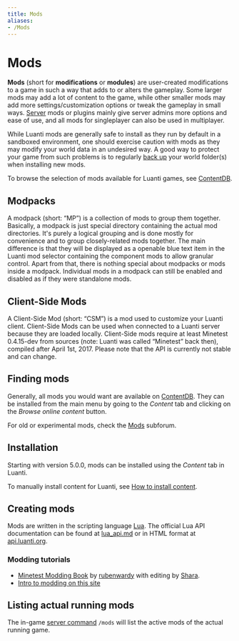 ```yaml
---
title: Mods
aliases:
- /Mods
---
```


# Mods

**Mods** (short for **modifications** or **modules**) are user-created modifications to a game in such a way that adds to or alters the gameplay. Some larger mods may add a lot of content to the game, while other smaller mods may add more settings/customization options or tweak the gameplay in small ways. [Server](/server) mods or plugins mainly give server admins more options and ease of use, and all mods for singleplayer can also be used in multiplayer.

While Luanti mods are generally safe to install as they run by default in a sandboxed environment, one should exercise caution with mods as they may modify your world data in an undesired way. A good way to protect your game from such problems is to regularly [back up](/backup-solutions) your world folder(s) when installing new mods.

To browse the selection of mods available for Luanti games, see [ContentDB](https://content.luanti.org/packages/?type=mod).

Modpacks
--------

A modpack (short: “MP”) is a collection of mods to group them together. Basically, a modpack is just special directory containing the actual mod directories. It's purely a logical grouping and is done mostly for convenience and to group closely-related mods together. The main difference is that they will be displayed as a openable blue text item in the Luanti mod selector containing the component mods to allow granular control. Apart from that, there is nothing special about modpacks or mods inside a modpack. Individual mods in a modpack can still be enabled and disabled as if they were standalone mods.

Client-Side Mods
----------------

A Client-Side Mod (short: “CSM”) is a mod used to customize your Luanti client. Client-Side Mods can be used when connected to a Luanti server because they are loaded locally. Client-Side mods require at least Minetest 0.4.15-dev from sources (note: Luanti was called “Minetest” back then), compiled after April 1st, 2017. Please note that the API is currently not stable and can change.

Finding mods
------------

Generally, all mods you would want are available on [ContentDB](https://content.luanti.org/). They can be installed from the main menu by going to the _Content_ tab and clicking on the _Browse online content_ button.

For old or experimental mods, check the [Mods](https://forum.luanti.org/viewforum.php?f=46) subforum.

Installation
------------

Starting with version 5.0.0, mods can be installed using the _Content_ tab in Luanti.

To manually install content for Luanti, see [How to install content](https://content.luanti.org/help/installing/).

Creating mods
-------------

Mods are written in the scripting language [Lua](https://www.lua.org/). The official Lua API documentation can be found at [lua\_api.md](https://github.com/luanti-org/luanti/blob/master/doc/lua_api.md) or in HTML format at [api.luanti.org](https://api.luanti.org/).

### Modding tutorials

*   [Minetest Modding Book](https://rubenwardy.com/minetest_modding_book/en/index.html) by [rubenwardy](https://rubenwardy.com/) with editing by [Shara](https://forum.luanti.org/memberlist.php?mode=viewprofile&u=19807).
*   [Intro to modding on this site](/modding-intro)

Listing actual running mods
---------------------------

The in-game [server command](/server-commands) `/mods` will list the active mods of the actual running game.
